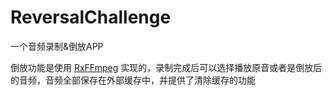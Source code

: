 # ReversalChallenge
一个音频录制&倒放APP

倒放功能是使用 [RxFFmpeg](https://github.com/microshow/RxFFmpeg) 实现的，录制完成后可以选择播放原音或者是倒放后的音频，音频全部保存在外部缓存中，并提供了清除缓存的功能